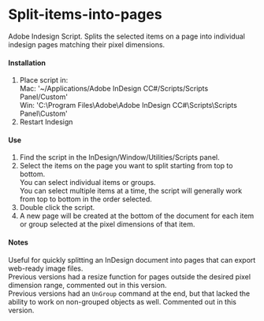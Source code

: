 # Split-items-into-pages
Adobe Indesign Script.  Splits the selected items on a page into individual indesign pages matching their pixel dimensions.

#### Installation
1. Place script in:
      <br/>Mac: '~/Applications/Adobe InDesign CC#/Scripts/Scripts Panel/Custom'
      <br/>Win: 'C:\Program Files\Adobe\Adobe InDesign CC#\Scripts\Scripts Panel\Custom'
2. Restart Indesign

#### Use
1. Find the script in the InDesign/Window/Utilities/Scripts panel.
2. Select the items on the page you want to split starting from top to bottom.
    <br/>You can select individual items or groups.
    <br/>You can select multiple items at a time, the script will generally work from top to bottom in the order selected.
3. Double click the script.
4. A new page will be created at the bottom of the document for each item or group selected at the pixel dimensions of that item.

#### Notes
Useful for quickly splitting an InDesign document into pages that can export web-ready image files.
<br/> Previous versions had a resize function for pages outside the desired pixel dimension range, commented out in this version.
<br/> Previous versions had an `UnGroup` command at the end, but that lacked the ability to work on non-grouped objects as well.  Commented out in this version.
    
